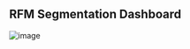 ## RFM Segmentation Dashboard

![image](https://github.com/user-attachments/assets/7e897f7f-0b85-4688-8c94-1e2e7e18fbc9)
